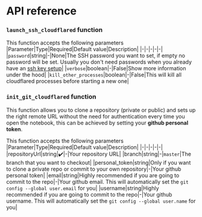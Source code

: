 # API reference


### `launch_ssh_cloudflared` function
This function accepts the following parameters
|Parameter|Type|Required|Default value|Description|
|-|-|-|-|-|
|`password`|string|-|None|The SSH password you want to set, if empty no password will be set. Usually you don't need passwords when you already have an [ssh key setup](../README.md#avoiding-passwords-optional)|
|`verbose`|boolean|-|False|Show more information under the hood|
|`kill_other_processes`|boolean|-|False|This will kill all cloudflared processes before starting a new one|

### `init_git_cloudflared` function
This function allows you to clone a repository (private or public) and sets up the right remote URL without the need for authentication every time you open the notebook, this can be achieved by setting your **github personal token**.

This function accepts the following parameters
|Parameter|Type|Required|Default value|Description|
|-|-|-|-|-|
|repositoryUrl|string|:heavy_check_mark:|-|Your repository URL|
|branch|string|-|`master`|The branch that you want to checkout|
|personal_token|string|Only if you want to clone a private repo or commit to your own repository|-|Your github personal token|
|email|string|Highly recommended if you are going to commit to the repo|-|Your github email. This will automatically set the `git config --global user.email` for you|
|username|string|Highly recommended if you are going to commit to the repo|-|Your github username. This will automatically set the `git config --global user.name` for you|